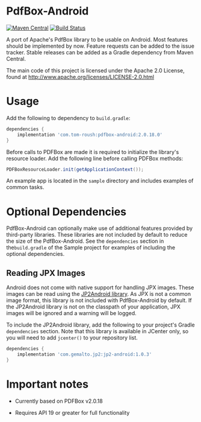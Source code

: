 PdfBox-Android
==============
[![Maven Central](https://maven-badges.herokuapp.com/maven-central/com.tom-roush/pdfbox-android/badge.svg?style=flat)](https://maven-badges.herokuapp.com/maven-central/com.tom-roush/pdfbox-android/)
[![Build Status](https://github.com/TomRoush/PdfBox-Android/actions/workflows/android-ci.yml/badge.svg?branch=master)](https://github.com/TomRoush/PdfBox-Android/actions)

A port of Apache's PdfBox library to be usable on Android. Most features should be implemented by now. Feature requests can be added to the issue tracker. Stable releases can be added as a Gradle dependency from Maven Central.

The main code of this project is licensed under the Apache 2.0 License, found at http://www.apache.org/licenses/LICENSE-2.0.html

Usage
==============

Add the following to dependency to `build.gradle`:

```gradle
dependencies {
    implementation 'com.tom-roush:pdfbox-android:2.0.18.0'
}
```

Before calls to PDFBox are made it is required to initialize the library's resource loader. Add the following line before calling PDFBox methods:

```java
PDFBoxResourceLoader.init(getApplicationContext());
```

An example app is located in the `sample` directory and includes examples of common tasks.

Optional Dependencies
==============

PdfBox-Android can optionally make use of additional features provided by third-party libraries. These libraries are not included by default to reduce the size of the PdfBox-Android. See the `dependencies` section in the`build.gradle` of the Sample project for examples of including the optional dependencies.

Reading JPX Images
-------------

Android does not come with native support for handling JPX images. These images can be read using the [JP2Android library](https://github.com/ThalesGroup/JP2ForAndroid). As JPX is not a common image format, this library is not included with PdfBox-Android by default. If the JP2Android library is not on the classpath of your application, JPX images will be ignored and a warning will be logged.

To include the JP2Android library, add the following to your project's Gradle `dependencies` section. Note that this library is available in JCenter only, so you will need to add `jcenter()` to your repository list.
```gradle
dependencies {
    implementation 'com.gemalto.jp2:jp2-android:1.0.3'
}
```

Important notes
==============

* Currently based on PDFBox v2.0.18

* Requires API 19 or greater for full functionality

